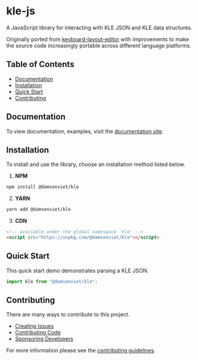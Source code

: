 # kle-js

A JavaScript library for interacting with KLE JSON and KLE data structures.

Originally ported from [keyboard-layout-editor](https://github.com/ijprest/keyboard-layout-editor/)
with improvements to make the source code increasingly portable across
different language platforms.

## Table of Contents

- [Documentation](#documentation)
- [Installation](#installation)
- [Quick Start](#quick-start)
- [Contributing](#contributing)

## Documentation

To view documentation, examples, visit the [documentation site](https://damsenviet.github.io/kle-js/).

## Installation

To install and use the library, choose an installation method listed below.

1. **NPM**

```sh
npm install @damsenviet/kle
```

2. **YARN**

```sh
yarn add @damsenviet/kle
```

3. **CDN**

```html
<!-- available under the global namespace 'kle' -->
<script src="https://unpkg.com/@damsenviet/kle"></script>
```

## Quick Start

This quick start demo demonstrates parsing a KLE JSON.

```js
import kle from "@damsenviet/kle";
```

## Contributing

There are many ways to contribute to this project.

- [Creating Issues](./CONTRIBUTING.md#creating-issues)
- [Contributing Code](./CONTRIBUTING.md#contributing-code)
- [Sponsoring Developers](./CONTRIBUTING.md#sponsoring-developers)

For more information please see the [contributing guidelines](./CONTRIBUTING.md).
